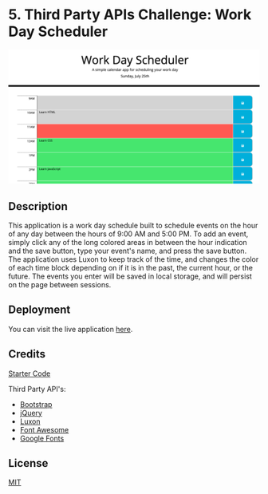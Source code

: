 # 5. Third Party APIs Challenge: Work Day Scheduler

![A screenshot of the application](./assets/images/screenshot.png)

## Description

This application is a work day schedule built to schedule events on the hour of any day between the hours of 9:00 AM and 5:00 PM. To add an event, simply click any of the long colored areas in between the hour indication and the save button, type your event's name, and press the save button. The application uses Luxon to keep track of the time, and changes the color of each time block depending on if it is in the past, the current hour, or the future. The events you enter will be saved in local storage, and will persist on the page between sessions.

## Deployment

You can visit the live application [here](https://aidanamato.github.io/work-day-scheduler/).

## Credits

[Starter Code](https://github.com/coding-boot-camp/super-disco)

Third Party API's:

- [Bootstrap](https://getbootstrap.com/)
- [jQuery](https://api.jquery.com/)
- [Luxon](https://moment.github.io/luxon/)
- [Font Awesome](https://fontawesome.com/)
- [Google Fonts](https://fonts.google.com/)

## License

[MIT](./LICENSE.txt)